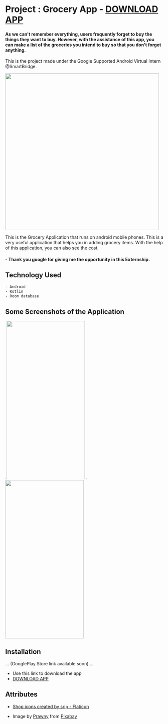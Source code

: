 # Project : Grocery App - [DOWNLOAD APP](https://www.mediafire.com/file/ru30iujlwyper9j/Grocery_Application.apk/file)

#### As we can't remember everything, users frequently forget to buy the things they want to buy. However, with the assistance of this app, you can make a list of the groceries you intend to buy so that you don't forget anything.
This is the project made under the Google Supported Android Virtual Intern @SmartBridge.


<img src= "https://user-images.githubusercontent.com/85965606/192114410-a8d8acc7-ad2f-4695-bbaa-9c5d32885aa9.jpg" width="490" height="500">



This is the Grocery Application that runs on android mobile phones. This is a very useful application that helps you in adding grocery items. With the help of this application, you can also see the cost.
#### - Thank you google for giving me the opportunity in this Externship.


## Technology Used
```bash
- Android 
- Kotlin
- Room database
```

## Some Screenshots of the Application 
.<img src= "https://user-images.githubusercontent.com/85965606/190863934-dd44f443-b848-43e0-b09b-3e81b3b6308c.jpeg" width="250" height="505">
.<img src= "https://user-images.githubusercontent.com/85965606/190863939-cb1dc95b-06b3-4b74-ba12-afef5662543e.jpeg" width="250" height="505">

## Installation
... (GooglePlay Store link available soon) ...

- Use this link to download the app  
- [DOWNLOAD APP](https://www.mediafire.com/file/ru30iujlwyper9j/Grocery_Application.apk/file)

## Attributes

- <a href="https://www.flaticon.com/free-icons/shop" title="shop icons">Shop icons created by srip - Flaticon</a>

- Image by <a href="https://pixabay.com/users/prawny-162579/?utm_source=link-attribution&amp;utm_medium=referral&amp;utm_campaign=image&amp;utm_content=1105587">Prawny</a> from <a href="https://pixabay.com//?utm_source=link-attribution&amp;utm_medium=referral&amp;utm_campaign=image&amp;utm_content=1105587">Pixabay</a>
  
